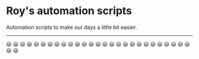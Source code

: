 # Roy's automation scripts
Automation scripts to make our days a little bit easier.

___

😃 😃 😃 😃 😃 😃 😃 😃 😃 😃 😃 😃 😃 😃 😃 😃 😃 😃 😃 😃 😃 😃 😃 😃 😃 😃 😃 😃 😃
